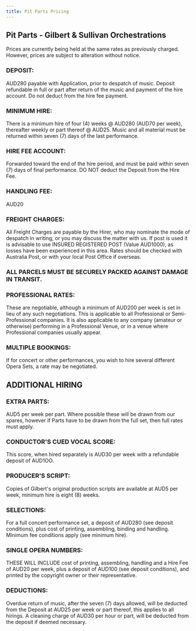 ```yaml
---
title: Pit Parts Pricing
---
```


## Pit Parts - Gilbert & Sullivan Orchestrations

Prices are currently being held at the same rates as previously charged. However, prices are subject to alteration without notice.


### DEPOSIT: 
AUD280 payable with Application, prior to despatch of music. Deposit refundable in full or part after return of the music and payment of the hire account. Do not deduct from the hire fee payment.

### MINIMUM HIRE:
There is a minimum hire of four (4) weeks @ AUD280 (AUD70 per week), thereafter
weekly or part thereof @ AUD25. Music and all material must be returned within seven
(7) days of the last performance.

### HIRE FEE ACCOUNT:
Forwarded toward the end of the hire period, and must be paid within seven (7) days of final performance. DO NOT deduct the Deposit from the Hire Fee.

### HANDLING FEE:
AUD20

### FREIGHT CHARGES:
All Freight Charges are payable by the Hirer, who may nominate the mode of despatch in writing, or you may discuss the matter with us. If post is used it is advisable to use INSURED REGISTERED POST (Value AUD1000), as losses have been experienced in this area. Rates should be
checked with Australia Post, or with your local Post Office if overseas.

### ALL PARCELS MUST BE SECURELY PACKED AGAINST DAMAGE IN TRANSIT.

### PROFESSIONAL RATES:
These are negotiable, although a minimum of AUD200 per week is set in lieu of any such negotiations. This is applicable to all Professional or Semi-Professional companies. 
It is also applicable to any company (amateur or otherwise) performing in a Professional Venue, or in a venue where
Professional companies usually appear.
 
### MULTIPLE BOOKINGS:
If for concert or other performances, you wish to hire several different Opera Sets, a rate may be negotiated.

## ADDITIONAL HIRING

### EXTRA PARTS:
AUD5 per week per part. Where possible these will be drawn from our spares, however if Parts have to be drawn from the full set, then full rates must apply.

### CONDUCTOR'S CUED VOCAL SCORE:
This score, when hired separately is AUD30 per week with a refundable deposit of AUD1OO.

### PRODUCER'S SCRIPT:
Copies of Gilbert's original production scripts are available at AUD5 per week, minimum hire is eight (8) weeks.

### SELECTIONS:
For a full concert performance set, a deposit of AUD280 (see deposit conditions), plus cost of printing, assembling, binding and handling. Minimum fee conditions apply (see minimum hire).

### SINGLE OPERA NUMBERS:
THESE WILL INCLUDE cost of printing, assembling, handling and a Hire Fee of AUD20 per week, plus a deposit of AUD100 (see deposit conditions), and printed by the copyright owner or their representative.

### DEDUCTIONS:
Overdue return of music, after the seven (7) days allowed, will be deducted from the Deposit at AUD25 per week or part thereof, this applies to all hirings. A cleaning charge of AUD30 per hour or part, will be deducted from the deposit if deemed necessary.